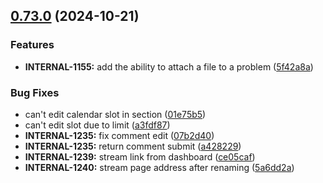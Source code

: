 ## [0.73.0](https://github.com/taskany-inc/hire/compare/v0.72.0...v0.73.0) (2024-10-21)


### Features

* **INTERNAL-1155:** add the ability to attach a file to a problem ([5f42a8a](https://github.com/taskany-inc/hire/commit/5f42a8af1312f18e6fab24397b2c1ddf16e1ae28))


### Bug Fixes

* can't edit calendar slot in section ([01e75b5](https://github.com/taskany-inc/hire/commit/01e75b5f363e1bbb56a32e7557064c6fb5dd8633))
* can't edit slot due to limit ([a3fdf87](https://github.com/taskany-inc/hire/commit/a3fdf87cf83c95a810d36e18a556cc346484bb30))
* **INTERNAL-1235:** fix comment edit ([07b2d40](https://github.com/taskany-inc/hire/commit/07b2d40889d6baa2d57dad8365d04f22ed76f7e8))
* **INTERNAL-1235:** return comment submit ([a428229](https://github.com/taskany-inc/hire/commit/a428229f3c7d167d4438e75989b87231c3ccec99))
* **INTERNAL-1239:** stream link from dashboard ([ce05caf](https://github.com/taskany-inc/hire/commit/ce05caf666092d02c4a3ff539764ff27a2b64ce7))
* **INTERNAL-1240:** stream page address after renaming ([5a6dd2a](https://github.com/taskany-inc/hire/commit/5a6dd2a516e0fec34c771bce0476beb86f0595dd))

